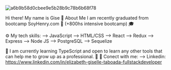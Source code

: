 ![a6b9b58d0cbee9e5b28b9c78b6b68f78](https://user-images.githubusercontent.com/97916932/185258755-70e346f4-d86d-4bd1-9fcf-c0bd82ff96b2.gif)



Hi there! My name is Gise 👋
About Me
I am recently graduated from bootcamp SoyHenry.com 🚀 (+800hs intensive bootcamp) 🎓

⚙️ My tech skills:
--> JavaScript
--> HTML/CSS
--> React
--> Redux
--> Express
--> Node JS
--> PostgreSQL
--> Sequelize

🔬 I am currently learning TypeScript and open to learn any other tools that can help me to grow up as a professional. 🙌
💬 Conect with me:
--> Linkedin: https://www.linkedin.com/in/elizabeth-giselle-taboada-fullstackdeveloper

